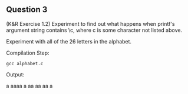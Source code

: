 ## Question 3

(K&R Exercise 1.2) Experiment to find out what happens when printf's argument string contains \c, where c is some character not listed above. 

Experiment with all of the 26 letters in the alphabet.

Compilation Step:

	gcc alphabet.c

Output:

a aaaa a
         aa
aa      aa
           a


